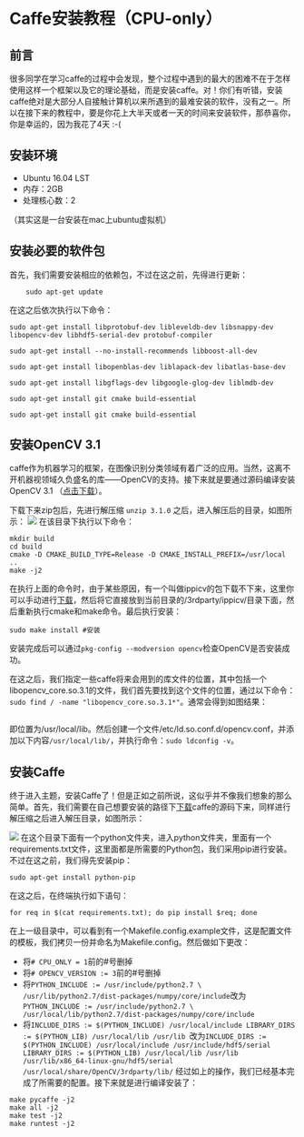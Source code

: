 # Caffe安装教程（CPU-only）

## 前言
很多同学在学习caffe的过程中会发现，整个过程中遇到的最大的困难不在于怎样使用这样一个框架以及它的理论基础，而是安装caffe。对！你们有听错，安装caffe绝对是大部分人自接触计算机以来所遇到的最难安装的软件，没有之一。所以在接下来的教程中，要是你花上大半天或者一天的时间来安装软件，那恭喜你，你是幸运的，因为我花了4天 :-(
## 安装环境
* Ubuntu 16.04 LST
* 内存：2GB
* 处理核心数：2

（其实这是一台安装在mac上ubuntu虚拟机）

## 安装必要的软件包
首先，我们需要安装相应的依赖包，不过在这之前，先得进行更新：
```
	sudo apt-get update
```

在这之后依次执行以下命令：
```
sudo apt-get install libprotobuf-dev libleveldb-dev libsnappy-dev libopencv-dev libhdf5-serial-dev protobuf-compiler
```
```
sudo apt-get install --no-install-recommends libboost-all-dev
```
```
sudo apt-get install libopenblas-dev liblapack-dev libatlas-base-dev
```
```
sudo apt-get install libgflags-dev libgoogle-glog-dev liblmdb-dev
```
```
sudo apt-get install git cmake build-essential
```
```
sudo apt-get install git cmake build-essential
```
## 安装OpenCV 3.1
caffe作为机器学习的框架，在图像识别分类领域有着广泛的应用。当然，这离不开机器视领域久负盛名的库——OpenCV的支持。接下来就是要通过源码编译安装OpenCV 3.1 （[点击下载](https://codeload.github.com/opencv/opencv/zip/3.1.0)）。

下载下来zip包后，先进行解压缩
```unzip 3.1.0```
之后，进入解压后的目录，如图所示：
![](https://github.com/hedingjie/learn_caffe/blob/master/res/QQ20171128-170411%402x.png)
在该目录下执行以下命令：

```
mkdir build
cd build
cmake -D CMAKE_BUILD_TYPE=Release -D CMAKE_INSTALL_PREFIX=/usr/local ..
make -j2
```
在执行上面的命令时，由于某些原因，有一个叫做ippicv的包下载不下来，这里你可以手动进行[下载](https://raw.githubusercontent.com/Itseez/opencv_3rdparty/81a676001ca8075ada498583e4166079e5744668/ippicv/ippicv_linux_20151201.tgz)，然后将它直接放到当前目录的/3rdparty/ippicv/目录下面，然后重新执行cmake和make命令。最后执行安装：

```
sudo make install #安装
```

安装完成后可以通过```pkg-config --modversion opencv```检查OpenCV是否安装成功。

在这之后，我们指定一些caffe将来会用到的库文件的位置，其中包括一个libopencv_core.so.3.1的文件，我们首先要找到这个文件的位置，通过以下命令：
```sudo find / -name "libopencv_core.so.3.1*"```。通常会得到如图结果：

![]()

即位置为/usr/local/lib。然后创建一个文件/etc/ld.so.conf.d/opencv.conf，并添加以下内容```/usr/local/lib/```，并执行命令：```sudo ldconfig -v```。

## 安装Caffe
终于进入主题，安装Caffe了！但是正如之前所说，这似乎并不像我们想象的那么简单。首先，我们需要在自己想要安装的路径下[下载](https://codeload.github.com/BVLC/caffe/zip/master)caffe的源码下来，同样进行解压缩之后进入解压目录，如图所示：

![](https://github.com/hedingjie/learn_caffe/blob/master/res/QQ20171128-192255%402x.png)
在这个目录下面有一个python文件夹，进入python文件夹，里面有一个requirements.txt文件，这里面都是所需要的Python包，我们采用pip进行安装。不过在这之前，我们得先安装pip：

```sudo apt-get install python-pip```

在这之后，在终端执行如下语句：

```
for req in $(cat requirements.txt); do pip install $req; done 
```

在上一级目录中，可以看到有一个Makefile.config.example文件，这是配置文件的模板，我们拷贝一份并命名为Makefile.config。然后做如下更改：

* 将```# CPU_ONLY = 1```前的#号删掉
* 将```# OPENCV_VERSION := 3```前的#号删掉
* 将```PYTHON_INCLUDE := /usr/include/python2.7 \		/usr/lib/python2.7/dist-packages/numpy/core/include```改为```PYTHON_INCLUDE := /usr/include/python2.7 \		/usr/local/lib/python2.7/dist-packages/numpy/core/include```
* 将```INCLUDE_DIRS := $(PYTHON_INCLUDE) /usr/local/includeLIBRARY_DIRS := $(PYTHON_LIB) /usr/local/lib /usr/lib ```改为```INCLUDE_DIRS := $(PYTHON_INCLUDE) /usr/local/include /usr/include/hdf5/serialLIBRARY_DIRS := $(PYTHON_LIB) /usr/local/lib /usr/lib /usr/lib/x86_64-linux-gnu/hdf5/serial /usr/local/share/OpenCV/3rdparty/lib/```
经过如上的操作，我们已经基本完成了所需要的配置。接下来就是进行编译安装了：

```
make pycaffe -j2
make all -j2
make test -j2
make runtest -j2
```

		


